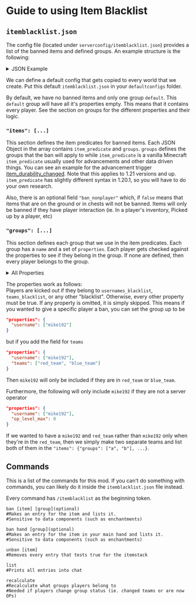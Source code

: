 # Guide to using Item Blacklist

## `itemblacklist.json`

The config file (located under `serverconfig/itemblacklist.json`) provides
a list of the banned items and defined groups. An example structure is the 
following:

<details><summary>JSON Example</summary>

```json
{
  "items": [
    {
      "item_predicate": {
        "items": "minecraft:lingering_potion",
        "components": {
          "minecraft:potion_contents": {
            "potion": "minecraft:harming"
          }
        }
      },
      "groups": [
        "default"
      ]
    },
    {
      "item_predicate": {
        "items": "minecraft:rabbit"
      },
      "groups": [
        "red"
      ]
    }
  ],
  "groups": [
    {
      "name": "default",
      "properties": {}
    },
    {
      "name": "red",
      "properties": {
        "teams": [
          "red"
        ],
        "op_level_min": 3,
        "usernames": [
          "Dev"
        ]
      }
    }
  ]
}
```

</details>

We can define a default config that gets copied to every world that we
create. Put this default `itemblacklist.json` in your `defaultconfigs`
folder.

By default, we have no banned items and only one group `default`.
This `default` group will have all it's properties empty. This means
that it contains every player. See the section on groups for the 
different properties and their logic.

### `"items": [...]`

This section defines the item predicates for banned items. 
Each JSON Object in the array contains `item_predicate` and `groups`.
`groups` defines the groups that the ban will apply to while `item_predicate`
is a vanilla Minecraft `item_predicate` usually used for advancements and
other data driven things. You can see an example for the advancement
trigger [item_durability_changed](https://minecraft.wiki/w/Advancement_definition#minecraft:item_durability_changed).
Note that this applies to 1.21 versions and up. `item_predicate` has slightly different syntax in 1.20.1, so
you will have to do your own research.

Also, there is an optional field `"ban_nonplayer"` which, if `false` means that items that are on the ground
or in chests will not be banned. Items will only be banned if they have player interaction
(ie. In a player's inventory, Picked up by a player, etc)

### `"groups": [...]`

This section defines each group that we use in the item predicates. Each group
has a `name` and a set of `properties`. Each player gets checked against the 
properties to see if they belong in the group. If none are defined, then every player
belongs to the group.

<details><summary>All Properties</summary>

- `op_level_min`(Integer): Player has permission level of at least this value
- `op_level_max`(Integer): Player has permission level at most this value
- `usernames`(List of strings): Players with these usernames
- `usernames_blacklist`(List of strings): Never include these players
- `teams`(List of strings): Include players on these teams
- `teams_blacklist`(List of strings): Never include players on these teams
- `game_types`(List of strings): A list of game modes that the bans apply to.
For example, `"game_types": ["survival", "adventure"]`

</details>

The properties work as follows:  
Players are kicked out if they belong to `usernames_blacklist`, `teams_blacklist`, 
or any other "blacklist". Otherwise, every other property must be true. 
If any property is omitted, it is simply skipped. 
This means if you wanted to give a specific player a ban, you can set the group up to be
```json
"properties": {
  "username": ["mike192"]
}
```

but if you add the field for `teams`
```json
"properties": {
  "username": ["mike192"],
  "teams": ["red_team", "blue_team"]
}
```

Then `mike192` will only be included if they are in `red_team` or `blue_team`.

Furthermore, the following will only include `mike192` if they are not a server operator
```json
"properties": {
  "username": ["mike192"],
  "op_level_max": 0
}
```

If we wanted to have a `mike192` and `red_team` rather than `mike192` only when
they're in the `red_team`, then we simply make two separate teams and list both
of them in the `"items": {"groups": ["a", "b"], ...}`.

## Commands

This is a list of the commands for this mod. If you can't do something with commands,
you can likely do it inside the `itemblacklist.json` file instead. 

Every command has `/itemblacklist` as the beginning token.

```
ban [item] [group](optional) 
#Makes an entry for the item and lists it. 
#Sensitive to data components (such as enchantments)

ban hand [group](optional)
#Makes an entry for the item in your main hand and lists it. 
#Sensitive to data components (such as enchantments)

unban [item]
#Removes every entry that tests true for the itemstack

list
#Prints all entries into chat

recalculate
#Recalculate what groups players belong to
#Needed if players change group status (ie. changed teams or are now OPs)
```

